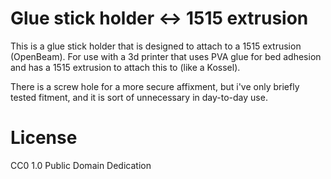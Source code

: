 # Glue stick holder <-> 1515 extrusion

This is a glue stick holder that is designed to attach to a 1515 extrusion
(OpenBeam). For use with a 3d printer that uses PVA glue for bed adhesion and
has a 1515 extrusion to attach this to (like a Kossel).

There is a screw hole for a more secure affixment, but i've only briefly tested
fitment, and it is sort of unnecessary in day-to-day use.

# License

CC0 1.0 Public Domain Dedication
